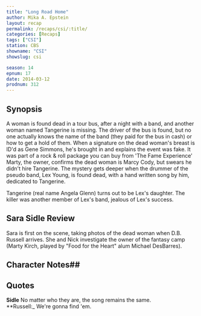 ```yaml
---
title: "Long Road Home"
author: Mika A. Epstein
layout: recap
permalink: /recaps/csi/:title/
categories: [Recaps]
tags: ["CSI"]
station: CBS
showname: "CSI"
showslug: csi

season: 14  
epnum: 17  
date: 2014-03-12
prodnum: 312  
---
```


## Synopsis

A woman is found dead in a tour bus, after a night with a band, and another woman named Tangerine is missing. The driver of the bus is found, but no one actually knows the name of the band (they paid for the bus in cash) or how to get a hold of them. When a signature on the dead woman's breast is ID'd as Gene Simmons, he's brought in and explains the event was fake. It was part of a rock & roll package you can buy from 'The Fame Experience' Marty, the owner, confirms the dead woman is Marcy Cody, but swears he didn't hire Tangerine. The mystery gets deeper when the drummer of the pseudo band, Lex Young, is found dead, with a hand written song by him, dedicated to Tangerine.

Tangerine (real name Angela Glenn) turns out to be Lex's daughter. The killer was another member of Lex's band, jealous of Lex's success.

## Sara Sidle Review

Sara is first on the scene, taking photos of the dead woman when D.B. Russell arrives. She and Nick investigate the owner of the fantasy camp (Marty Kirch, played by "Food for the Heart" alum Michael DesBarres).

## Character Notes## 

## Quotes

**Sidle** No matter who they are, the song remains the same.  
**Russell:_ We're gonna find 'em.

